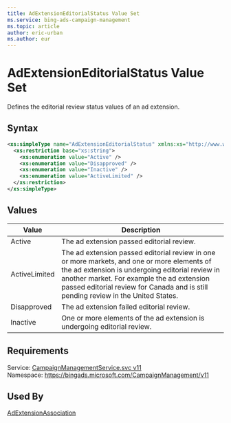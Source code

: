 ```yaml
---
title: AdExtensionEditorialStatus Value Set
ms.service: bing-ads-campaign-management
ms.topic: article
author: eric-urban
ms.author: eur
---
```

# AdExtensionEditorialStatus Value Set
Defines the editorial review status values of an ad extension.

## Syntax
```xml
<xs:simpleType name="AdExtensionEditorialStatus" xmlns:xs="http://www.w3.org/2001/XMLSchema">
  <xs:restriction base="xs:string">
    <xs:enumeration value="Active" />
    <xs:enumeration value="Disapproved" />
    <xs:enumeration value="Inactive" />
    <xs:enumeration value="ActiveLimited" />
  </xs:restriction>
</xs:simpleType>
```

## <a name="values"></a>Values

|Value|Description|
|-----------|---------------|
|<a name="active"></a>Active|The ad extension passed editorial review.|
|<a name="activelimited"></a>ActiveLimited|The ad extension passed editorial review in one or more markets, and one or more elements of the ad extension is undergoing editorial review in another market. For example the ad extension passed editorial review for Canada and is still pending review in the United States.|
|<a name="disapproved"></a>Disapproved|The ad extension failed editorial review.|
|<a name="inactive"></a>Inactive|One or more elements of the ad extension is undergoing editorial review.|

## Requirements
Service: [CampaignManagementService.svc v11](https://campaign.api.bingads.microsoft.com/Api/Advertiser/CampaignManagement/v11/CampaignManagementService.svc)  
Namespace: https://bingads.microsoft.com/CampaignManagement/v11  

## Used By
[AdExtensionAssociation](adextensionassociation.md)  
